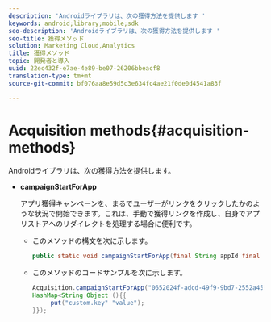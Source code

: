 ```yaml
---
description: 'Androidライブラリは、次の獲得方法を提供します '
keywords: android;library;mobile;sdk
seo-description: 'Androidライブラリは、次の獲得方法を提供します '
seo-title: 獲得メソッド
solution: Marketing Cloud,Analytics
title: 獲得メソッド
topic: 開発者と導入
uuid: 22ec432f-e7ae-4e89-be07-26206bbeacf8
translation-type: tm+mt
source-git-commit: bf076aa8e59d5c3e634fc4ae21f0de0d4541a83f

---
```



# Acquisition methods{#acquisition-methods}

Androidライブラリは、次の獲得方法を提供します。

* **campaignStartForApp**

   アプリ獲得キャンペーンを、まるでユーザーがリンクをクリックしたかのような状況で開始できます。これは、手動で獲得リンクを作成し、自身でアプリストアへのリダイレクトを処理する場合に便利です。

   * このメソッドの構文を次に示します。

      ```java
      public static void campaignStartForApp(final String appId final Map<String Object> data); 
      ```

   * このメソッドのコードサンプルを次に示します。

      ```java
      Acquisition.campaignStartForApp("0652024f-adcd-49f9-9bd7-2552a4564d2f" new 
      HashMap<String Object (){{
           put("custom.key" "value");
      }}); 
      ```
